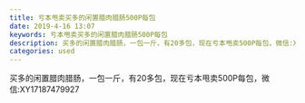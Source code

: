 ```yaml
---
title: 亏本甩卖买多的闲置腊肉腊肠500P每包
date: 2019-4-16 13:07
keywords: 亏本甩卖买多的闲置腊肉腊肠500P每包
description: 买多的闲置腊肉腊肠，一包一斤，有20多包，现在亏本甩卖500P每包，微信:XY17187479927
categories: used
---
```

<td class="t_f" id="postmessage_3515400">

买多的闲置腊肉腊肠，一包一斤，有20多包，现在亏本甩卖500P每包，微信:XY17187479927<br/>
<br/>
<img alt="" border="0" class="zoom" data-cf-modified-fc467f51fe70f1334a3ec182-="" file="http://www.flw.ph/data/appbyme/upload/image/201904/16/3cKUz5ytwpsM.jpg" id="aimg_b6OnM" lazyloadthumb="1" onclick="" onmouseover="" src="http://www.flw.ph/data/appbyme/upload/image/201904/16/3cKUz5ytwpsM.jpg"/><br/>
<img alt="" border="0" class="zoom" data-cf-modified-fc467f51fe70f1334a3ec182-="" file="http://www.flw.ph/data/appbyme/upload/image/201904/16/zihaHoXA3g77.jpg" id="aimg_IBXeb" lazyloadthumb="1" onclick="" onmouseover="" src="http://www.flw.ph/data/appbyme/upload/image/201904/16/zihaHoXA3g77.jpg"/><br/>
<img alt="" border="0" class="zoom" data-cf-modified-fc467f51fe70f1334a3ec182-="" file="http://www.flw.ph/data/appbyme/upload/image/201904/16/i0VYEOHSPRon.jpg" id="aimg_rProt" lazyloadthumb="1" onclick="" onmouseover="" src="http://www.flw.ph/data/appbyme/upload/image/201904/16/i0VYEOHSPRon.jpg"/><br/>
<img alt="" border="0" class="zoom" data-cf-modified-fc467f51fe70f1334a3ec182-="" file="http://www.flw.ph/data/appbyme/upload/image/201904/16/enIS9w0JsYbr.jpg" id="aimg_KfcR6" lazyloadthumb="1" onclick="" onmouseover="" src="http://www.flw.ph/data/appbyme/upload/image/201904/16/enIS9w0JsYbr.jpg"/><br/>
<img alt="" border="0" class="zoom" data-cf-modified-fc467f51fe70f1334a3ec182-="" file="http://www.flw.ph/data/appbyme/upload/image/201904/16/IlsmEbfQ0oYz.jpg" id="aimg_FPzUU" lazyloadthumb="1" onclick="" onmouseover="" src="http://www.flw.ph/data/appbyme/upload/image/201904/16/IlsmEbfQ0oYz.jpg"/><br/>
</td>
